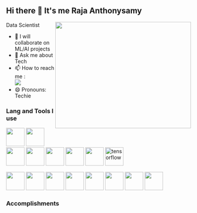 ## Hi there 👋 It's me Raja Anthonysamy

Data Scientist
<img align="right" width="370" height="290" src="https://i.pinimg.com/originals/03/a4/a5/03a4a5f034bf0bafa661fd8a8aabedc8.gif">

- 👯 I will collaborate on ML/AI projects
- 💬 Ask me about Tech
- 📫 How to reach me :
<br />[<img src="https://img.shields.io/badge/LinkedIn-0077B5?style=for-the-badge&logo=linkedin&logoColor=white" />](https://www.linkedin.com/in/raja-anthonysamy-654841171/)
- 😄 Pronouns: Techie

###  Lang and Tools I use 
<img height="50" width="50" src="https://img.icons8.com/color/48/000000/python.png" />  <img height="50" width="50" src="https://img.icons8.com/color/48/000000/java-coffee-cup-logo.png" /> <img height="50" width="50" src="https://img.icons8.com/color/48/000000/html-5.png" /> <img height="50" width="50" src="https://img.icons8.com/color/48/000000/css3.png" /> 
<img height="50" width="50" src="https://img.icons8.com/color/48/000000/mysql-logo.png"/> <img height="50" width="50" src="https://img.icons8.com/color/48/000000/mongodb.png"/> 
<img height="50" width="50" src="https://img.icons8.com/color/48/000000/spring-logo.png"/> 
<img width="50" height="50" src="https://img.icons8.com/color/48/tensorflow.png" alt="tensorflow"/>

<img height="50" width="50" src="https://img.icons8.com/color/48/000000/visual-studio-code-2019.png"/> <img height="50" width="50" src="https://img.icons8.com/color/48/000000/pycharm.png"/> <img height="50" width="50" src="https://img.icons8.com/color/50/000000/git.png"/> <img height="50" width="50" src="https://img.icons8.com/dusk/64/000000/anaconda.png"/> <img height="50" src="https://img.icons8.com/officel/480/null/java-eclipse.png"/> 
<img height="50" width="50" src="https://img.icons8.com/?size=100&id=38561&format=png&color=000000"/>
<img height="50" width="50" src="https://img.icons8.com/?size=100&id=33039&format=png&color=000000"/>
<img height="50" width="50" src="https://img.icons8.com/?size=100&id=22813&format=png&color=000000"/>

###  Accomplishments




